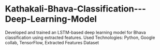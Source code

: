 # Kathakali-Bhava-Classification---Deep-Learning-Model
Developed and trained an LSTM-based deep learning model for Bhava classification using extracted features. Used Technologies: Python, Google collab, TensorFlow, Extracted Features Dataset
